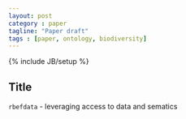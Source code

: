 ```yaml
---
layout: post
category : paper
tagline: "Paper draft"
tags : [paper, ontology, biodiversity]
---
```

{% include JB/setup %}


## Title

`rbefdata` - leveraging access to data and sematics
